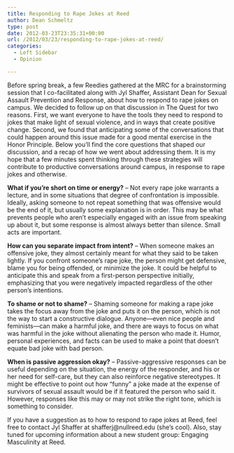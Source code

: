 ```yaml
---
title: Responding to Rape Jokes at Reed
author: Dean Schmeltz
type: post
date: 2012-03-23T23:35:31+00:00
url: /2012/03/23/responding-to-rape-jokes-at-reed/
categories:
  - Left Sidebar
  - Opinion

---
```

Before spring break, a few Reedies gathered at the MRC for a brainstorming session that I co-facilitated along with Jyl Shaffer, Assistant Dean for Sexual Assault Prevention and Response, about how to respond to rape jokes on campus. We decided to follow up on that discussion in The Quest for two reasons. First, we want everyone to have the tools they need to respond to jokes that make light of sexual violence, and in ways that create positive change. Second, we found that anticipating some of the conversations that could happen around this issue made for a good mental exercise in the Honor Principle. Below you’ll find the core questions that shaped our discussion, and a recap of how we went about addressing them. It is my hope that a few minutes spent thinking through these strategies will contribute to productive conversations around campus, in response to rape jokes and otherwise.

**What if you’re short on time or energy?** – Not every rape joke warrants a lecture, and in some situations that degree of confrontation is impossible. Ideally, asking someone to not repeat something that was offensive would be the end of it, but usually some explanation is in order. This may be what prevents people who aren’t especially engaged with an issue from speaking up about it, but some response is almost always better than silence. Small acts are important.

**How can you separate impact from intent?** – When someone makes an offensive joke, they almost certainly meant for what they said to be taken lightly. If you confront someone’s rape joke, the person might get defensive, blame you for being offended, or minimize the joke. It could be helpful to anticipate this and speak from a first-person perspective initially, emphasizing that you were negatively impacted regardless of the other person’s intentions.

**To shame or not to shame?** – Shaming someone for making a rape joke takes the focus away from the joke and puts it on the person, which is not the way to start a constructive dialogue. Anyone—even nice people and feminists—can make a harmful joke, and there are ways to focus on what was harmful in the joke without alienating the person who made it. Humor, personal experiences, and facts can be used to make a point that doesn’t equate bad joke with bad person.

**When is passive aggression okay?** – Passive-aggressive responses can be useful depending on the situation, the energy of the responder, and his or her need for self-care, but they can also reinforce negative stereotypes. It might be effective to point out how “funny” a joke made at the expense of survivors of sexual assault would be if it featured the person who said it. However, responses like this may or may not strike the right tone, which is something to consider.

If you have a suggestion as to how to respond to rape jokes at Reed, feel free to contact Jyl Shaffer at &#x73;&#x68;&#x61;&#x66;&#x66;&#x65;&#x72;&#x6a;&#x40;<span class="oe_displaynone">null</span>&#x72;&#x65;&#x65;&#x64;&#x2e;&#x65;&#x64;&#x75; (she’s cool). Also, stay tuned for upcoming information about a new student group: Engaging Masculinity at Reed.